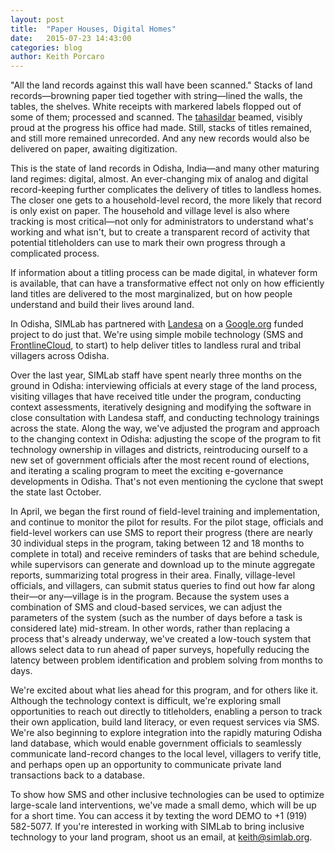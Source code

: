 ```yaml
---
layout: post
title:  "Paper Houses, Digital Homes"
date:   2015-07-23 14:43:00
categories: blog
author: Keith Porcaro
---
```

"All the land records against this wall have been scanned." Stacks of land records&mdash;browning paper tied together with string&mdash;lined the walls, the tables, the shelves. White receipts with markered labels flopped out of some of them; processed and scanned. The [tahasildar](https://en.wikipedia.org/wiki/Tahasildar) beamed, visibly proud at the progress his office had made. Still, stacks of titles remained, and still more remained unrecorded. And any new records would also be delivered on paper, awaiting digitization.

This is the state of land records in Odisha, India&mdash;and many other maturing land regimes: digital, almost. An ever-changing mix of analog and digital record-keeping further complicates the delivery of titles to landless homes. The closer one gets to a household-level record, the more likely that record is only exist on paper. The household and village level is also where tracking is most critical&mdash;not only for administrators to understand what's working and what isn't, but to create a transparent record of activity that potential titleholders can use to mark their own progress through a complicated process.

If information about a titling process can be made digital, in whatever form is available, that can have a transformative effect not only on how efficiently land titles are delivered to the most marginalized, but on how people understand and build their lives around land.

In Odisha, SIMLab has partnered with [Landesa](http://www.landesa.org) on a [Google.org](http://www.google.org) funded project to do just that. We're using simple mobile technology (SMS and [FrontlineCloud](http://frontlinesms.com), to start) to help deliver titles to landless rural and tribal villagers across Odisha.

Over the last year, SIMLab staff have spent nearly three months on the ground in Odisha: interviewing officials at every stage of the land process, visiting villages that have received title under the program, conducting context assessments, iteratively designing and modifying the software in close consultation with Landesa staff, and conducting technology trainings across the state. Along the way, we've adjusted the program and approach to the changing context in Odisha: adjusting the scope of the program to fit technology ownership in villages and districts, reintroducing ourself to a new set of government officials after the most recent round of elections, and iterating a scaling program to meet the exciting e-governance developments in Odisha. That's not even mentioning the cyclone that swept the state last October.

In April, we began the first round of field-level training and implementation, and continue to monitor the pilot for results. For the pilot stage, officials and field-level workers can use SMS to report their progress (there are nearly 30 individual steps in the program, taking between 12 and 18 months to complete in total) and receive reminders of tasks that are behind schedule, while supervisors can generate and download up to the minute aggregate reports, summarizing total progress in their area. Finally, village-level officials, and villagers, can submit status queries to find out how far along their&mdash;or any&mdash;village is in the program. Because the system uses a combination of SMS and cloud-based services, we can adjust the parameters of the system (such as the number of days before a task is considered late) mid-stream. In other words, rather than replacing a process that's already underway, we've created a low-touch system that allows select data to run ahead of paper surveys, hopefully reducing the latency between problem identification and problem solving from months to days.

We're excited about what lies ahead for this program, and for others like it. Although the technology context is difficult, we're exploring small opportunities to reach out directly to titleholders, enabling a person to track their own application, build land literacy, or even request services via SMS. We're also beginning to explore integration into the rapidly maturing Odisha land database, which would enable government officials to seamlessly communicate land-record changes to the local level, villagers to verify title, and perhaps open up an opportunity to communicate private land transactions back to a database.

To show how SMS and other inclusive technologies can be used to optimize large-scale land interventions, we've made a small demo, which will be up for a short time. You can access it by texting the word DEMO to ‭+1 (919) 582-5077. If you're interested in working with SIMLab to bring inclusive technology to your land program, shoot us an email, at [keith@simlab.org](mailto:keith@simlab.org).
